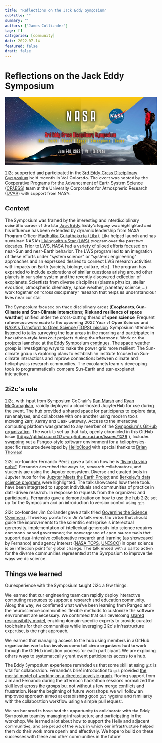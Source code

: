 ```yaml
---
title: "Reflections on the Jack Eddy Symposium"
subtitle: ""
summary: ""
authors: ["James Colliander"]
tags: []
categories: [community]
date: 2022-07-14
featured: false
draft: false
---
```



# Reflections on the Jack Eddy Symposium

![Eddy Symposium Hero Image](images/EddySymposium_900x400.jpg)

2i2c supported and participated in the [3rd Eddy Cross Disciplinary Symposium](https://cpaess.ucar.edu/meetings/eddy-symposium-2022) held recently in Vail Colorado. The event was hosted by the Cooperative Programs for the Advancement of Earth System Science ([CPAESS](https://cpaess.ucar.edu/)) team at the University Corporation for Atmospheric Research ([UCAR](https://www.ucar.edu/)) with support from NASA.

## Context

The Symposium was framed by the interesting and interdisciplinary scientific career of the late [Jack Eddy](https://en.wikipedia.org/wiki/John_A._Eddy). Eddy's legacy was highlighted and his influence has been extended by dynamic leadership from NASA Program Officer [Madhulika Guhathakurta (Lika)](https://science.nasa.gov/about-us/organization-and-leadership/lead-program-scientist-for-lws). Lika helped launch and has sustained NASA's [Living with a Star (LWS)](https://science.nasa.gov/heliophysics/programs/living-with-a-star) program over the past two decades. Prior to LWS, NASA had a variety of siloed efforts focused on near-Sun and near-Earth behavior. The LWS program led to an integration of these efforts under "system science" or "systems engineering" approaches and an expressed desired to connect LWS research activities with impacts on Earth (society, biology, culture, etc.). The program has expanded to include explorations of similar questions arising around other planets in our solar system and the recently discovered collection of exoplanets. Scientists from diverse disciplines (plasma physics, stellar evolution, atmospheric chemistry, space weather, planetary science,...) work together on "cross disciplinary" research that helps us understand our lives near our star.


The Symposium focused on three disciplinary areas (**Exoplanets**; **Sun-Climate and Star-Climate interactions**; **Risk and resilience of space weather**) unified under the cross-cutting thread of **open science**. Frequent references were made to the upcoming 2023 Year of Open Science and [NASA's Transform to Open Science (TOPS) mission](https://science.nasa.gov/open-science/transform-to-open-science). Symposium attendees listened to talks surveying the four areas in the morning and participated in hackathon-style breakout projects during the afternoons. Work on the projects launched at the Eddy Symposium [continues](https://github.com/jack-eddy-symposium). The space weather group is investigating ways to make the power grid more resilient. The Sun-climate group is exploring plans to establish an institute focused on Sun-climate interactions and improve connections between climate and heliophysics research communities. The exoplanets team is developing tools to programmatically compare Sun-Earth and star-exoplanet interactions.

## 2i2c's role

2i2c, with input from Symposium CoChair's [Dan Marsh](https://staff.ucar.edu/users/marsh) and [Ryan McGranaghan](http://www.ryanmcgranaghan.com/about.html), rapidly deployed a cloud-hosted JupyterHub for use during the event. The hub provided a shared space for participants to explore data, run analyses, and collaborate with one another using modern tools including Zarr, Xarray and Dask Gateway. Access to the interactive computing platform was granted to any member of the [Symposium's GitHub organization](https://github.com/jack-eddy-symposium/). The work to set up that hub, openly chronicled in this GitHub issue (https://github.com/2i2c-org/infrastructure/issues/1329 ), included swapping out a Pangeo-style software environment for a heliophysics-specific resource developed by [HelioCloud](http://heliocloud.org/) with special thanks to [Brian Thomas](https://www.nasa.gov/offices/oce/bios/mwm/Thomas-Brian-bio.html)! 

2i2c co-founder Fernando Pérez gave a talk on how he is ["living la vida nube"](https://docs.google.com/presentation/d/1i99eQqOVCSQyxoyscUo0dl3Ybgdex5qKo_KEO9YGxQg/edit?usp=drivesdk). Fernando described the ways he, research collaborators, and students are using the Jupyter ecosystem. Diverse and curated tools in Jupyter hubs for the [Jupyter Meets the Earth Project](https://jupytearth.org/) and [Berkeley's data science programs](https://data.berkeley.edu/) were highlighted. The talk showcased how these tools have been integrated to support individuals and communities of practice in data-driven research. In response to requests from the organizers and participants, Fernando gave a demonstration on how to use the hub 2i2c set up for the Symposium and an introduction to version control using `git`.

2i2c co-founder Jim Colliander gave a talk titled [Governing the Science Commons](https://bit.ly/eddy-science-commons). Three key points from Jim's talk were: the virtue that should guide the improvements to the scientific enterprise is intellectual generosity; implementation of intellectual generosity into science requires commons-based governance; the convergence of open source tools that support data-intensive collaborative research and learning (as showcased by Fernando) and agency interest ([NASA TOPS](https://science.nasa.gov/open-science/transform-to-open-science), [UNESCO](https://unesdoc.unesco.org/ark:/48223/pf0000379949/PDF/379949eng.pdf.multi.page=1)) in open science is an inflection point for global change. The talk ended with a call to action for the diverse communities represented at the Symposium to improve the ways we do science.


## Things we learned

Our experience with the Symposium taught 2i2c a few things. 

We learned that our engineering team can rapidly deploy interactive computing resources to support a research and education community. Along the way, we confirmed what we've been learning from Pangeo and the neuroscience communities: flexible methods to customize the software environment are necessary. We confirmed that our developing [shared responsibility model](https://docs.2i2c.org/about/service/shared-responsibility.html?highlight=shared%20responsibility), enabling domain-specific experts to provide curated toolchains for their communities while leveraging 2i2c's infrastructure expertise, is the right approach.

We learned that managing access to the hub using members in a GitHub organization works but involves some toil since organizers had to work through the GitHub invitation process for each participant. We are exploring others ways to systematically grant event participants access to a hub.

The Eddy Symposium experience reminded us that some skill at using `git` is vital for collaboration. Fernando's brief introduction to `git` provided [the mental model of working on a directed acyclyic graph](https://jack-eddy-symposium.github.io/intro-git-jupyter/intro-git/git-visuals.html). Roving support from Jim and Fernando during the afternoon hackathon sessions normalized the skill level across the groups but not without a few merge conflicts and frustration. Near the beginning of future workshops, we will follow an improved approach aimed at establishing good `git` hygeine and familiarity with the collaboration workflow using a simple pull request.

We are honored to have had the opportunity to collaborate with the Eddy Symposium team by managing infrastructure and participating in the workshop. We learned a lot about how to support the Helio and adjacent communities, and are proud of the ways in which our infrastructure helped them do their work more openly and effectively. We hope to build on these successes with these and other communities in the future!
